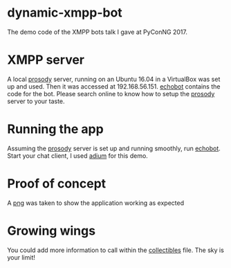 # dynamic-xmpp-bot
The demo code of the XMPP bots talk I gave at PyConNG 2017.

# XMPP server
A local [prosody](https://prosody.im/) server, running on an Ubuntu 16.04 in a VirtualBox was set up and used. Then it
was accessed at 192.168.56.151. [echobot](echobot.py) contains the code for the bot. Please search online to know how
to setup the [prosody](https://prosody.im/) server to your taste.

# Running the app
Assuming the [prosody](https://prosody.im/) server is set up and running smoothly, run [echobot](echobot.py). Start
your chat client, I used [adium](https://adium.im/) for this demo.

# Proof of concept
A [png](Screen%20Shot%202017-09-16%20at%204.52.58%20AM.png) was taken to show the application working as expected

# Growing wings
You could add more information to call within the [collectibles](collectibles.py) file. The sky is your limit!